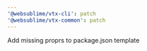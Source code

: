 ```yaml
---
'@websublime/vtx-cli': patch
'@websublime/vtx-common': patch
---
```


Add missing proprs to package.json template
